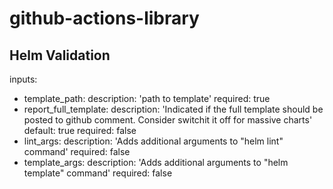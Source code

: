# github-actions-library

## Helm Validation

inputs: 
- template_path: 
    description: 'path to template' 
    required: true 
- report_full_template: 
    description: 'Indicated if the full template should be posted to github comment. Consider switchit it off for massive charts' 
    default: true 
    required: false 
- lint_args: 
    description: 'Adds additional arguments to "helm lint" command' 
    required: false 
- template_args: 
    description: 'Adds additional arguments to "helm template" command' 
    required: false 
